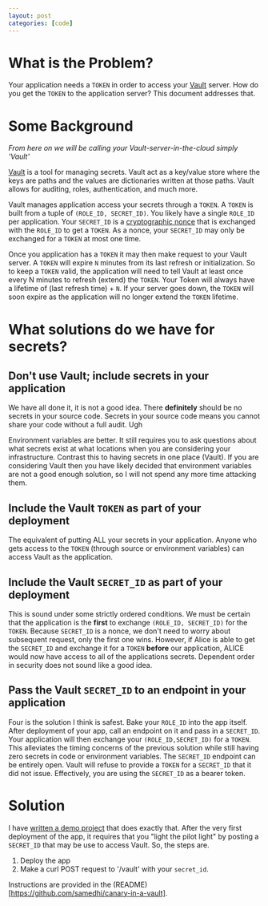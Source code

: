 ```yaml
---
layout: post
categories: [code]
---
```



# What is the Problem?

Your application needs a `TOKEN` in order to access your [Vault](https://www.hashicorp.com/blog/vault.html) server. How do you get the `TOKEN` to the application server? This document addresses that.

# Some Background

*From here on we will be calling your Vault-server-in-the-cloud simply 'Vault'*

[Vault](https://www.hashicorp.com/blog/vault.html) is a tool for managing secrets. Vault act as a key/value store where the keys are paths and the values are dictionaries written at those paths. Vault allows for auditing, roles, authentication, and much more.

Vault manages application access your secrets through a `TOKEN`. A `TOKEN` is built from a tuple of `(ROLE_ID, SECRET_ID)`. You likely have a single `ROLE_ID` per application. Your `SECRET_ID` is a [cryptographic nonce](https://en.wikipedia.org/wiki/Cryptographic_nonce) that is exchanged with the `ROLE_ID` to get a `TOKEN`. As a nonce, your `SECRET_ID` may only be exchanged for a `TOKEN` at most one time.

Once you application has a `TOKEN` it may then make request to your Vault server. A `TOKEN` will expire `N` minutes from its last refresh or initialization. So to keep a `TOKEN` valid, the application will need to tell Vault at least once every N minutes to refresh (extend) the `TOKEN`. Your Token will always have a lifetime of (last refresh time) + `N`. If your server goes down, the `TOKEN` will soon expire as the application will no longer extend the `TOKEN` lifetime.

# What solutions do we have for secrets?

## Don't use Vault; include secrets in your application
We have all done it, it is not a good idea. There **definitely** should be no secrets in your source code. Secrets in your source code means you cannot share your code without a full audit. Ugh

Environment variables are better. It still requires you to ask questions about what secrets exist at what locations when you are considering your infrastructure. Contrast this to having secrets in one place (Vault). If you are considering Vault then you have likely decided that environment variables are not a good enough solution, so I will not spend any more time attacking them.

## Include the Vault `TOKEN` as part of your deployment
The equivalent of putting ALL your secrets in your application. Anyone who gets access to the `TOKEN` (through source or environment variables) can access Vault as the application.

## Include the Vault `SECRET_ID` as part of your deployment
This is sound under some strictly ordered conditions. We must be certain that the application is the **first** to exchange `(ROLE_ID, SECRET_ID)` for the `TOKEN`. Because `SECRET_ID` is a nonce, we don't need to worry about subsequent request, only the first one wins. However, if Alice is able to get the `SECRET_ID` and exchange it for a `TOKEN` **before** our application, ALICE would now have access to all of the applications secrets.  Dependent order in security does not sound like a good idea.

## Pass the Vault `SECRET_ID` to an endpoint in your application
Four is the solution I think is safest. Bake your `ROLE_ID` into the app itself. After deployment of your app, call an endpoint on it and pass in a `SECRET_ID`. Your application will then exchange your `(ROLE_ID,SECRET_ID)` for a `TOKEN`. This alleviates the timing concerns of the previous solution while still having zero secrets in code or environment variables. The `SECRET_ID` endpoint can be entirely open. Vault will refuse to provide a `TOKEN` for a `SECRET_ID` that it did not issue. Effectively, you are using the `SECRET_ID` as a bearer token.

# Solution

I have [written a demo project](https://github.com/samedhi/canary-in-a-vault) that does exactly that. After the very first deployment of the app, it requires that you "light the pilot light" by posting a `SECRET_ID` that may be use to access Vault. So, the steps are.

1. Deploy the app
2. Make a curl POST request to '/vault' with your `secret_id`.

Instructions are provided in the (README)[https://github.com/samedhi/canary-in-a-vault].
